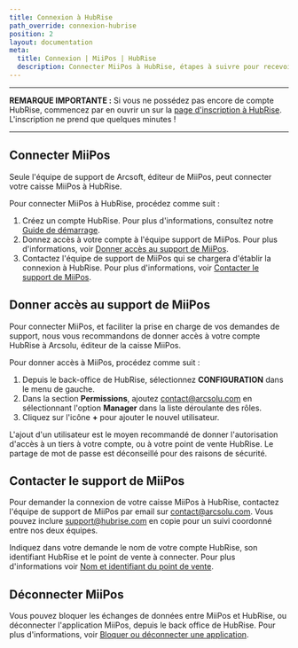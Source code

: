 ```yaml
---
title: Connexion à HubRise
path_override: connexion-hubrise
position: 2
layout: documentation
meta:
  title: Connexion | MiiPos | HubRise
  description: Connecter MiiPos à HubRise, étapes à suivre pour recevoir vos commandes dans votre logiciel de caisse MiiPos.
---
```


---

**REMARQUE IMPORTANTE :** Si vous ne possédez pas encore de compte HubRise, commencez par en ouvrir un sur la [page d'inscription à HubRise](https://manager.hubrise.com/signup). L'inscription ne prend que quelques minutes !

---

## Connecter MiiPos

Seule l'équipe de support de Arcsoft, éditeur de MiiPos, peut connecter votre caisse MiiPos à HubRise.

Pour connecter MiiPos à HubRise, procédez comme suit :

1. Créez un compte HubRise. Pour plus d'informations, consultez notre [Guide de démarrage](/docs/comment-demarrer).
1. Donnez accès à votre compte à l'équipe support de MiiPos. Pour plus d'informations, voir [Donner accès au support de MiiPos](#donner-acc-s-au-support-de-miipos).
1. Contactez l'équipe de support de MiiPos qui se chargera d'établir la connexion à HubRise. Pour plus d'informations, voir [Contacter le support de MiiPos](#contacter-le-support-de-miipos).

## Donner accès au support de MiiPos

Pour connecter MiiPos, et faciliter la prise en charge de vos demandes de support, nous vous recommandons de donner accès à votre compte HubRise à Arcsolu, éditeur de la caisse MiiPos.

Pour donner accès à MiiPos, procédez comme suit :

1. Depuis le back-office de HubRise, sélectionnez **CONFIGURATION** dans le menu de gauche.
1. Dans la section **Permissions**, ajoutez contact@arcsolu.com en sélectionnant l'option **Manager** dans la liste déroulante des rôles.
1. Cliquez sur l'icône **+** pour ajouter le nouvel utilisateur.

L'ajout d'un utilisateur est le moyen recommandé de donner l'autorisation d'accès à un tiers à votre compte, ou à votre point de vente HubRise. Le partage de mot de passe est déconseillé pour des raisons de sécurité.

## Contacter le support de MiiPos

Pour demander la connexion de votre caisse MiiPos à HubRise, contactez l'équipe de support de MiiPos par email sur contact@arcsolu.com. Vous pouvez inclure support@hubrise.com en copie pour un suivi coordonné entre nos deux équipes.

Indiquez dans votre demande le nom de votre compte HubRise, son identifiant HubRise et le point de vente à connecter. Pour plus d'informations voir [Nom et identifiant du point de vente](/docs/points-de-vente#location-name-and-id).

## Déconnecter MiiPos

Vous pouvez bloquer les échanges de données entre MiiPos et HubRise, ou déconnecter l'application MiiPos, depuis le back office de HubRise. Pour plus d'informations, voir [Bloquer ou déconnecter une application](/docs/connexions#block-or-disconnect).
